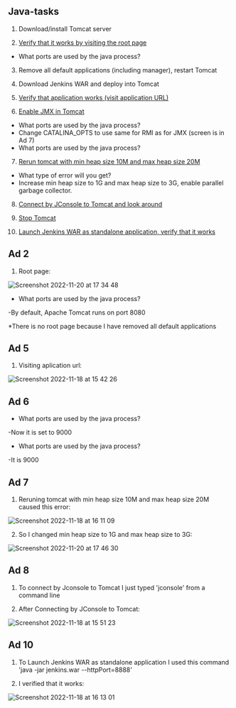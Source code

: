 ## Java-tasks

1. Download/install Tomcat server

2. [Verify that it works by visiting the root page](#ad-2)
* What ports are used by the java process?

3. Remove all default applications (including manager), restart Tomcat

4. Download Jenkins WAR and deploy into Tomcat

5. [Verify that application works (visit application URL)](#ad-5)

6. [Enable JMX in Tomcat](#ad-6)

* What ports are used by the java process?
* Change CATALINA_OPTS to use same for RMI as for JMX
(screen is in Ad 7)
* What ports are used by the java process?

7. [Rerun tomcat with min heap size 10M and max heap size 20M](#ad-7)
* What type of error will you get?
* Increase min heap size to 1G and max heap size to 3G, enable parallel garbage collector.

8. [Connect by JConsole to Tomcat and look around](#ad-8)

9. [Stop Tomcat](#ad-9)

10. [Launch Jenkins WAR as standalone application, verify that it works](#ad-10)


## Ad 2

1. Root page:

![Screenshot 2022-11-20 at 17 34 48](https://user-images.githubusercontent.com/114099418/202914164-ddf1ae9d-18e2-4769-8368-bd20ce177d97.png)


* What ports are used by the java process?

-By default, Apache Tomcat runs on port 8080

*There is no root page because I have removed all default applications

## Ad 5

1. Visiting aplication url:

![Screenshot 2022-11-18 at 15 42 26](https://user-images.githubusercontent.com/114099418/202735434-45c163ec-aeda-40d7-814c-fb9a29d9b603.png)


## Ad 6

* What ports are used by the java process?

-Now it is set to 9000

* What ports are used by the java process?

-It is 9000

## Ad 7

1. Reruning tomcat with min heap size 10M and max heap size 20M caused this error:

![Screenshot 2022-11-18 at 16 11 09](https://user-images.githubusercontent.com/114099418/202737536-a96b7476-37a7-4e63-8477-3682d906ee5b.png)

2. So I changed min heap size to 1G and max heap size to 3G:

![Screenshot 2022-11-20 at 17 46 30](https://user-images.githubusercontent.com/114099418/202914721-b73b75b7-b77b-46a3-b9ba-8894a32f88ef.png)



## Ad 8

1. To connect by Jconsole to Tomcat I just typed 'jconsole' from a command line

2. After Connecting by JConsole to Tomcat:

![Screenshot 2022-11-18 at 15 51 23](https://user-images.githubusercontent.com/114099418/202735552-8dc1a268-b9f6-451e-9b96-569b343fadad.png)

## Ad 10

1. To Launch Jenkins WAR as standalone application I used this command 'java -jar jenkins.war --httpPort=8888'

2. I verified that it works:

![Screenshot 2022-11-18 at 16 13 01](https://user-images.githubusercontent.com/114099418/202737506-0d141ca7-7103-429f-84eb-1b634b66fd25.png)
